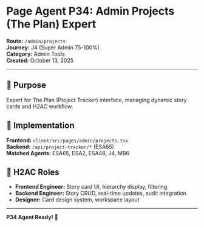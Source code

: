 # Page Agent P34: Admin Projects (The Plan) Expert

**Route:** `/admin/projects`  
**Journey:** J4 (Super Admin 75-100%)  
**Category:** Admin Tools  
**Created:** October 13, 2025

---

## 🎯 Purpose

Expert for The Plan (Project Tracker) interface, managing dynamic story cards and H2AC workflow.

## 📁 Implementation

**Frontend:** `client/src/pages/admin/projects.tsx`  
**Backend:** `/api/project-tracker/*` (ESA65)  
**Matched Agents:** ESA65, ESA2, ESA48, J4, MB6

## 🤝 H2AC Roles

- **Frontend Engineer:** Story card UI, hierarchy display, filtering
- **Backend Engineer:** Story CRUD, real-time updates, audit integration
- **Designer:** Card design system, workspace layout

---

**P34 Agent Ready!** 🚀

